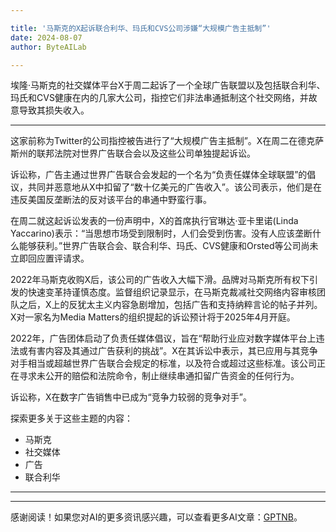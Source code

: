 ```yaml
---

title: '马斯克的X起诉联合利华、玛氏和CVS公司涉嫌“大规模广告主抵制”'
date: 2024-08-07
author: ByteAILab

---
```


埃隆·马斯克的社交媒体平台X于周二起诉了一个全球广告联盟以及包括联合利华、玛氏和CVS健康在内的几家大公司，指控它们非法串通抵制这个社交网络，并故意导致其损失收入。

---
这家前称为Twitter的公司指控被告进行了“大规模广告主抵制”。X在周二在德克萨斯州的联邦法院对世界广告联合会以及这些公司单独提起诉讼。

诉讼称，广告主通过世界广告联合会发起的一个名为“负责任媒体全球联盟”的倡议，共同并恶意地从X中扣留了“数十亿美元的广告收入”。该公司表示，他们是在违反美国反垄断法的反对该平台的串通中野蛮行事。

在周二就这起诉讼发表的一份声明中，X的首席执行官琳达·亚卡里诺(Linda Yaccarino)表示：“当思想市场受到限制时，人们会受到伤害。没有人应该垄断什么能够获利。”世界广告联合会、联合利华、玛氏、CVS健康和Orsted等公司尚未立即回应置评请求。

2022年马斯克收购X后，该公司的广告收入大幅下滑。品牌对马斯克所有权下引发的快速变革持谨慎态度。监督组织记录显示，在马斯克裁减社交网络内容审核团队之后，X上的反犹太主义内容急剧增加，包括广告和支持纳粹言论的帖子并列。X对一家名为Media Matters的组织提起的诉讼预计将于2025年4月开庭。

2022年，广告团体启动了负责任媒体倡议，旨在“帮助行业应对数字媒体平台上违法或有害内容及其通过广告获利的挑战”。X在其诉讼中表示，其已应用与其竞争对手相当或超越世界广告联合会规定的标准，以及符合或超过这些标准。该公司正在寻求未公开的赔偿和法院命令，制止继续串通扣留广告资金的任何行为。

诉讼称，X在数字广告销售中已成为“竞争力较弱的竞争对手”。

探索更多关于这些主题的内容：
- 马斯克
- 社交媒体
- 广告
- 联合利华

---
---
感谢阅读！如果您对AI的更多资讯感兴趣，可以查看更多AI文章：[GPTNB](https://gptnb.com)。